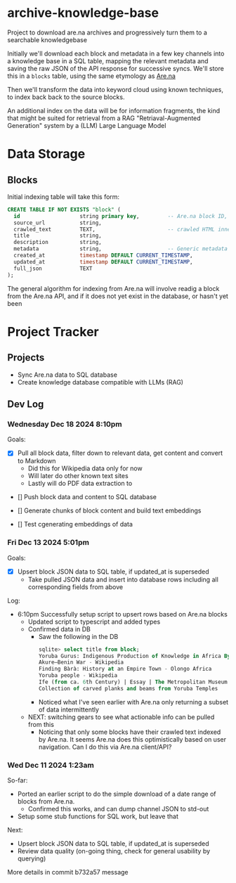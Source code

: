 # archive-knowledge-base

Project to download are.na archives and progressively turn them to a searchable knowledgebase

Initially we'll download each block and metadata in a few key channels into a knowledge base in a SQL table,
mapping the relevant metadata and saving the raw JSON of the API response for successive syncs. We'll store
this in a `blocks` table, using the same etymology as [Are.na](https://are.na)

Then we'll transform the data into keyword cloud using known techniques, to index back back to the source blocks.

An additional index on the data will be for information fragments, the kind that might be suited for retrieval
from a RAG "Retriaval-Augmented Generation" system by a (LLM) Large Language Model


# Data Storage

## Blocks
Initial indexing table will take this form:

```sql
CREATE TABLE IF NOT EXISTS "block" (
  id                   string primary key,         -- Are.na block ID, or UUID, from another source 
  source_url           string,
  crawled_text         TEXT,                       -- crawled HTML inner text or PDF body
  title                string,
  description          string,
  metadata             string,                     -- Generic metadata
  created_at           timestamp DEFAULT CURRENT_TIMESTAMP,
  updated_at           timestamp DEFAULT CURRENT_TIMESTAMP,
  full_json            TEXT
);
```

The general algorithm for indexing from Are.na will involve readig a block from the Are.na API, and if it does not yet exist in the database, or hasn't yet been


# Project Tracker

## Projects

- Sync Are.na data to SQL database
- Create knowledge database compatible with LLMs (RAG)

## Dev Log

### Wednesday Dec 18 2024 8:10pm
Goals:
- [x] Pull all block data, filter down to relevant data, get content and convert to Markdown
  - Did this for Wikipedia data only for now
  - Will later do other known text sites
  - Lastly will do PDF data extraction to 

- [] Push block data and content to SQL database

- [] Generate chunks of block content and build text embeddings

- [] Test cgenerating embeddings of data

### Fri Dec 13 2024 5:01pm

Goals:
- [x] Upsert block JSON data to SQL table, if updated_at is superseded
  - Take pulled JSON data and insert into database rows including
    all corresponding fields from above

Log:
- 6:10pm Successfully setup script to upsert rows based on Are.na blocks
  - Updated script to typescript and added types
  - Confirmed data in DB
    - Saw the following in the DB
      ```sql
      sqlite> select title from block;
      Yoruba Gurus: Indigenous Production of Knowledge in Africa By Toyin Falola
      Akure–Benin War - Wikipedia
      Finding Bàrà: History at an Empire Town - Olongo Africa
      Yoruba people - Wikipedia
      Ife (from ca. 6th Century) | Essay | The Metropolitan Museum of Art | Heilbrunn Timeline of Art History
      Collection of carved planks and beams from Yoruba Temples
      ```
    - Noticed what I've seen earlier with Are.na only returning a subset of data intermittently
  - NEXT: switching gears to see what actionable info can be pulled from this
    - Noticing that only some blocks have their crawled text indexed by Are.na. It seems Are.na does this optimistically
      based on user navigation. Can I do this via Are.na client/API?


### Wed Dec 11 2024 1:23am

So-far:
- Ported an earlier script to do the simple download of a date range 
  of blocks from Are.na. 
  - Confirmed this works, and can dump channel JSON to std-out
- Setup some stub functions for SQL work, but leave that

Next:
- Upsert block JSON data to SQL table, if updated_at is superseded
- Review data quality (on-going thing, check for general usability by querying)

More details in commit b732a57 message 


